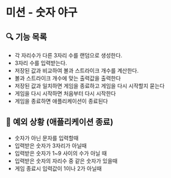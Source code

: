 # 미션 - 숫자 야구

## 🔍 기능 목록
- 각 자리수가 다른 3자리 수를 랜덤으로 생성한다.
- 3자리 수를 입력받는다.
- 저장된 값과 비교하여 볼과 스트라이크 개수를 계산한다.
- 볼과 스트라이크 개수에 맞는 출력값을 출력한다
- 저장된 값과 일치하면 게임을 종료하고 게임을 다시 시작할지 묻는다
- 게임을 다시 시작하면 처음부터 다시 시작한다
- 게임을 종료하면 애플리케이션이 종료된다

## 🚨 예외 상황 (애플리케이션 종료)
- 숫자가 아닌 문자를 입력할때 
- 입력받은 숫자가 3자리가 아닐때
- 입력받은 숫자가 1~9 사이의 수가 아닐 때
- 입력받은 숫자의 자리수 중 같은 숫자가 있을때
- 게임 종료시 입력값이 1이나 2가 아닐때

